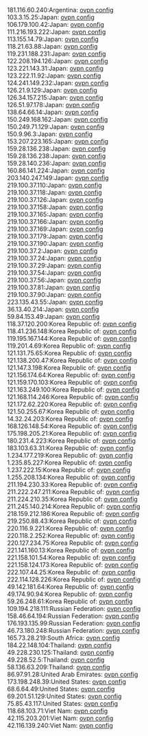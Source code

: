 181.116.60.240:Argentina: [ovpn config](vpn/181_116_60_240.ovpn)  
103.3.15.25:Japan: [ovpn config](vpn/103_3_15_25.ovpn)  
106.179.100.42:Japan: [ovpn config](vpn/106_179_100_42.ovpn)  
111.216.193.222:Japan: [ovpn config](vpn/111_216_193_222.ovpn)  
113.155.14.79:Japan: [ovpn config](vpn/113_155_14_79.ovpn)  
118.21.63.88:Japan: [ovpn config](vpn/118_21_63_88.ovpn)  
119.231.188.231:Japan: [ovpn config](vpn/119_231_188_231.ovpn)  
122.208.194.126:Japan: [ovpn config](vpn/122_208_194_126.ovpn)  
123.221.143.31:Japan: [ovpn config](vpn/123_221_143_31.ovpn)  
123.222.11.92:Japan: [ovpn config](vpn/123_222_11_92.ovpn)  
124.241.149.232:Japan: [ovpn config](vpn/124_241_149_232.ovpn)  
126.21.9.129:Japan: [ovpn config](vpn/126_21_9_129.ovpn)  
126.34.157.215:Japan: [ovpn config](vpn/126_34_157_215.ovpn)  
126.51.97.178:Japan: [ovpn config](vpn/126_51_97_178.ovpn)  
138.64.66.14:Japan: [ovpn config](vpn/138_64_66_14.ovpn)  
150.249.168.162:Japan: [ovpn config](vpn/150_249_168_162.ovpn)  
150.249.71.129:Japan: [ovpn config](vpn/150_249_71_129.ovpn)  
150.9.96.3:Japan: [ovpn config](vpn/150_9_96_3.ovpn)  
153.207.223.165:Japan: [ovpn config](vpn/153_207_223_165.ovpn)  
159.28.136.238:Japan: [ovpn config](vpn/159_28_136_238.ovpn)  
159.28.136.238:Japan: [ovpn config](vpn/159_28_136_238.ovpn)  
159.28.140.236:Japan: [ovpn config](vpn/159_28_140_236.ovpn)  
160.86.141.224:Japan: [ovpn config](vpn/160_86_141_224.ovpn)  
203.140.247.149:Japan: [ovpn config](vpn/203_140_247_149.ovpn)  
219.100.37.110:Japan: [ovpn config](vpn/219_100_37_110.ovpn)  
219.100.37.118:Japan: [ovpn config](vpn/219_100_37_118.ovpn)  
219.100.37.126:Japan: [ovpn config](vpn/219_100_37_126.ovpn)  
219.100.37.158:Japan: [ovpn config](vpn/219_100_37_158.ovpn)  
219.100.37.165:Japan: [ovpn config](vpn/219_100_37_165.ovpn)  
219.100.37.166:Japan: [ovpn config](vpn/219_100_37_166.ovpn)  
219.100.37.169:Japan: [ovpn config](vpn/219_100_37_169.ovpn)  
219.100.37.179:Japan: [ovpn config](vpn/219_100_37_179.ovpn)  
219.100.37.190:Japan: [ovpn config](vpn/219_100_37_190.ovpn)  
219.100.37.2:Japan: [ovpn config](vpn/219_100_37_2.ovpn)  
219.100.37.24:Japan: [ovpn config](vpn/219_100_37_24.ovpn)  
219.100.37.29:Japan: [ovpn config](vpn/219_100_37_29.ovpn)  
219.100.37.54:Japan: [ovpn config](vpn/219_100_37_54.ovpn)  
219.100.37.56:Japan: [ovpn config](vpn/219_100_37_56.ovpn)  
219.100.37.81:Japan: [ovpn config](vpn/219_100_37_81.ovpn)  
219.100.37.90:Japan: [ovpn config](vpn/219_100_37_90.ovpn)  
223.135.43.55:Japan: [ovpn config](vpn/223_135_43_55.ovpn)  
36.13.40.214:Japan: [ovpn config](vpn/36_13_40_214.ovpn)  
59.84.153.49:Japan: [ovpn config](vpn/59_84_153_49.ovpn)  
118.37.120.200:Korea Republic of: [ovpn config](vpn/118_37_120_200.ovpn)  
118.41.236.148:Korea Republic of: [ovpn config](vpn/118_41_236_148.ovpn)  
119.195.167.144:Korea Republic of: [ovpn config](vpn/119_195_167_144.ovpn)  
119.201.4.69:Korea Republic of: [ovpn config](vpn/119_201_4_69.ovpn)  
121.131.75.65:Korea Republic of: [ovpn config](vpn/121_131_75_65.ovpn)  
121.138.200.47:Korea Republic of: [ovpn config](vpn/121_138_200_47.ovpn)  
121.147.3.198:Korea Republic of: [ovpn config](vpn/121_147_3_198.ovpn)  
121.156.174.64:Korea Republic of: [ovpn config](vpn/121_156_174_64.ovpn)  
121.159.170.103:Korea Republic of: [ovpn config](vpn/121_159_170_103.ovpn)  
121.163.249.100:Korea Republic of: [ovpn config](vpn/121_163_249_100.ovpn)  
121.168.114.246:Korea Republic of: [ovpn config](vpn/121_168_114_246.ovpn)  
121.172.62.220:Korea Republic of: [ovpn config](vpn/121_172_62_220.ovpn)  
121.50.255.67:Korea Republic of: [ovpn config](vpn/121_50_255_67.ovpn)  
14.32.24.203:Korea Republic of: [ovpn config](vpn/14_32_24_203.ovpn)  
168.126.148.54:Korea Republic of: [ovpn config](vpn/168_126_148_54.ovpn)  
175.198.205.21:Korea Republic of: [ovpn config](vpn/175_198_205_21.ovpn)  
180.231.4.223:Korea Republic of: [ovpn config](vpn/180_231_4_223.ovpn)  
183.103.63.31:Korea Republic of: [ovpn config](vpn/183_103_63_31.ovpn)  
1.234.177.219:Korea Republic of: [ovpn config](vpn/1_234_177_219.ovpn)  
1.235.85.227:Korea Republic of: [ovpn config](vpn/1_235_85_227.ovpn)  
1.237.222.15:Korea Republic of: [ovpn config](vpn/1_237_222_15.ovpn)  
1.255.208.134:Korea Republic of: [ovpn config](vpn/1_255_208_134.ovpn)  
211.194.230.33:Korea Republic of: [ovpn config](vpn/211_194_230_33.ovpn)  
211.222.247.211:Korea Republic of: [ovpn config](vpn/211_222_247_211.ovpn)  
211.224.210.35:Korea Republic of: [ovpn config](vpn/211_224_210_35.ovpn)  
211.245.140.214:Korea Republic of: [ovpn config](vpn/211_245_140_214.ovpn)  
218.159.212.186:Korea Republic of: [ovpn config](vpn/218_159_212_186.ovpn)  
219.250.88.43:Korea Republic of: [ovpn config](vpn/219_250_88_43.ovpn)  
220.116.9.221:Korea Republic of: [ovpn config](vpn/220_116_9_221.ovpn)  
220.118.2.252:Korea Republic of: [ovpn config](vpn/220_118_2_252.ovpn)  
220.127.234.75:Korea Republic of: [ovpn config](vpn/220_127_234_75.ovpn)  
221.141.160.13:Korea Republic of: [ovpn config](vpn/221_141_160_13.ovpn)  
221.158.101.54:Korea Republic of: [ovpn config](vpn/221_158_101_54.ovpn)  
221.158.124.173:Korea Republic of: [ovpn config](vpn/221_158_124_173.ovpn)  
222.107.44.25:Korea Republic of: [ovpn config](vpn/222_107_44_25.ovpn)  
222.114.128.226:Korea Republic of: [ovpn config](vpn/222_114_128_226.ovpn)  
49.142.181.64:Korea Republic of: [ovpn config](vpn/49_142_181_64.ovpn)  
49.174.90.94:Korea Republic of: [ovpn config](vpn/49_174_90_94.ovpn)  
59.26.248.61:Korea Republic of: [ovpn config](vpn/59_26_248_61.ovpn)  
109.194.218.111:Russian Federation: [ovpn config](vpn/109_194_218_111.ovpn)  
158.46.64.194:Russian Federation: [ovpn config](vpn/158_46_64_194.ovpn)  
176.193.135.99:Russian Federation: [ovpn config](vpn/176_193_135_99.ovpn)  
46.73.180.248:Russian Federation: [ovpn config](vpn/46_73_180_248.ovpn)  
165.73.28.219:South Africa: [ovpn config](vpn/165_73_28_219.ovpn)  
184.22.148.104:Thailand: [ovpn config](vpn/184_22_148_104.ovpn)  
49.228.230.125:Thailand: [ovpn config](vpn/49_228_230_125.ovpn)  
49.228.52.5:Thailand: [ovpn config](vpn/49_228_52_5.ovpn)  
58.136.63.209:Thailand: [ovpn config](vpn/58_136_63_209.ovpn)  
86.97.91.28:United Arab Emirates: [ovpn config](vpn/86_97_91_28.ovpn)  
173.198.248.39:United States: [ovpn config](vpn/173_198_248_39.ovpn)  
68.6.64.49:United States: [ovpn config](vpn/68_6_64_49.ovpn)  
69.201.51.129:United States: [ovpn config](vpn/69_201_51_129.ovpn)  
75.85.43.117:United States: [ovpn config](vpn/75_85_43_117.ovpn)  
118.68.103.71:Viet Nam: [ovpn config](vpn/118_68_103_71.ovpn)  
42.115.203.201:Viet Nam: [ovpn config](vpn/42_115_203_201.ovpn)  
42.116.139.240:Viet Nam: [ovpn config](vpn/42_116_139_240.ovpn)  

